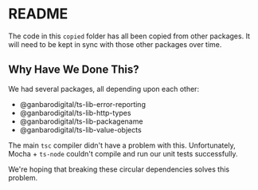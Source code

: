 # README

The code in this `copied` folder has all been copied from other packages. It will need to be kept in sync with those other packages over time.

## Why Have We Done This?

We had several packages, all depending upon each other:

- @ganbarodigital/ts-lib-error-reporting
- @ganbarodigital/ts-lib-http-types
- @ganbarodigital/ts-lib-packagename
- @ganbarodigital/ts-lib-value-objects

The main `tsc` compiler didn't have a problem with this. Unfortunately, Mocha + `ts-node` couldn't compile and run our unit tests successfully.

We're hoping that breaking these circular dependencies solves this problem.